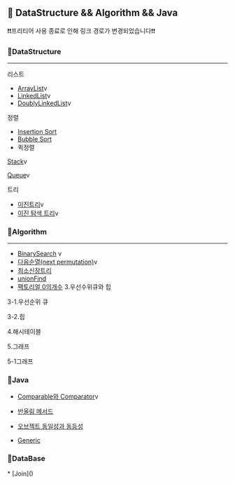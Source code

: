 <h2>📌 DataStructure && Algorithm && Java</h2>
❗❗프리티어 사용 종료로 인해 링크 경로가 변경되었습니다❗❗

<h3>📌DataStructure</h3>
<hr>
리스트

* [ArrayList](https://github.com/Jung-MinGi/dataStructure/blob/master/ArrayList.md)v
* [LinkedList](https://github.com/Jung-MinGi/dataStructure/blob/master/LinkedList.md)v
* [DoublyLinkedList](https://github.com/Jung-MinGi/dataStructure/blob/master/DoublyLinkedList.md)v

정렬
* [Insertion Sort](https://github.com/Jung-MinGi/dataStructure/blob/195ab397b40ceadbc1b5d7e5df21a0711fd6dee9/src/main/java/com/java/dataStructureStudy/sort/InsertionSort.java#L12)
* [Bubble Sort]()
* 퀵정렬

[Stack](https://github.com/Jung-MinGi/dataStructure/blob/master/stack.md)v

[Queue](https://github.com/Jung-MinGi/dataStructure/blob/master/Queue.md)v

트리
* [이진트리](https://github.com/Jung-MinGi/dataStructure/blob/master/binaryTree.md)v
* [이진 탐색 트리](https://github.com/Jung-MinGi/dataStructure/blob/master/binarySearchTree.md)v


<h3>📌Algorithm</h3>
<hr>

* [BinarySearch](https://github.com/Jung-MinGi/dataStructure/blob/master/BinarySearch.md)   v
* [다음순열(next permutation)](https://github.com/Jung-MinGi/dataStructure/blob/master/next%20permutation.md)v
* [최소신장트리](https://github.com/Jung-MinGi/dataStructure/blob/master/%EC%B5%9C%EC%86%8C%EC%8B%A0%EC%9E%A5%ED%8A%B8%EB%A6%AC.md)
* [unionFind](https://github.com/Jung-MinGi/dataStructure/blob/master/unionFind.md)
* [팩토리얼 0의개수]()
3.우선수위큐와 힙

3-1.우선순위 큐

3-2.힙

4.해시테이블

5.그래프

5-1그래프
<h3>📌Java</h3>

* [Comparable와 Comparator](https://github.com/Jung-MinGi/dataStructure/blob/master/ComparableAndComparator.md)v

* [반올림 메서드](https://github.com/Jung-MinGi/dataStructure/blob/master/%EB%B0%98%EC%98%AC%EB%A6%BC%EB%A9%94%EC%84%9C%EB%93%9C.md)
* [오브젝트 동일성과 동등성](https://github.com/Jung-MinGi/dataStructure/blob/master/%EB%8F%99%EC%9D%BC%EC%84%B1%EA%B3%BC%EB%8F%99%EB%93%B1%EC%84%B1.md)

* [Generic](https://github.com/Jung-MinGi/dataStructure/blob/master/generic.md)

<h3>📌DataBase</h3>
* [Join]()
